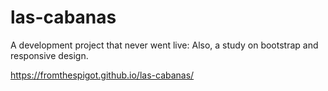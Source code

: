 # las-cabanas
A development project that never went live: Also, a study on bootstrap and responsive design.

https://fromthespigot.github.io/las-cabanas/

